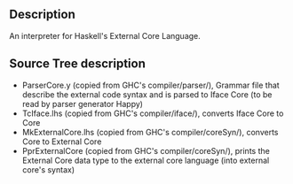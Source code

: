 Description
------
An interpreter for Haskell's External Core Language.

Source Tree description
----
 - ParserCore.y (copied from GHC's compiler/parser/), Grammar file that describe the external code syntax and is parsed to Iface Core (to be read by parser generator Happy) 
 - TcIface.lhs (copied from GHC's compiler/iface/), converts Iface Core to Core
 - MkExternalCore.lhs (copied from GHC's compiler/coreSyn/), converts Core to External Core
 - PprExternalCore (copied from GHC's compiler/coreSyn/), prints the External Core data type to the external core language (into external core's syntax)



